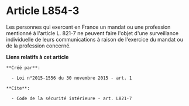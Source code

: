 # Article L854-3

Les personnes qui exercent en France un mandat ou une profession mentionné à l'article L. 821-7 ne peuvent faire l'objet
d'une surveillance individuelle de leurs communications à raison de l'exercice du mandat ou de la profession concerné.

**Liens relatifs à cet article**

	**Créé par**:

	  - Loi n°2015-1556 du 30 novembre 2015 - art. 1

	**Cite**:

	  - Code de la sécurité intérieure - art. L821-7
